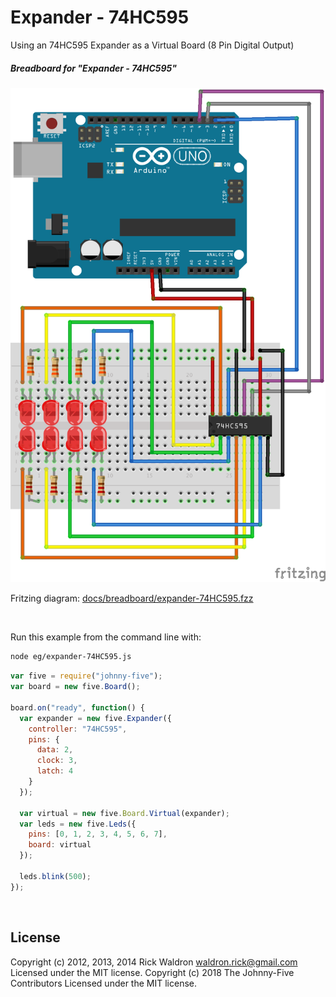 <!--remove-start-->

# Expander - 74HC595

<!--remove-end-->


Using an 74HC595 Expander as a Virtual Board (8 Pin Digital Output)





##### Breadboard for "Expander - 74HC595"



![docs/breadboard/expander-74HC595.png](breadboard/expander-74HC595.png)<br>

Fritzing diagram: [docs/breadboard/expander-74HC595.fzz](breadboard/expander-74HC595.fzz)

&nbsp;




Run this example from the command line with:
```bash
node eg/expander-74HC595.js
```


```javascript
var five = require("johnny-five");
var board = new five.Board();

board.on("ready", function() {
  var expander = new five.Expander({
    controller: "74HC595",
    pins: {
      data: 2,
      clock: 3,
      latch: 4
    }
  });

  var virtual = new five.Board.Virtual(expander);
  var leds = new five.Leds({
    pins: [0, 1, 2, 3, 4, 5, 6, 7],
    board: virtual
  });

  leds.blink(500);
});

```








&nbsp;

<!--remove-start-->

## License
Copyright (c) 2012, 2013, 2014 Rick Waldron <waldron.rick@gmail.com>
Licensed under the MIT license.
Copyright (c) 2018 The Johnny-Five Contributors
Licensed under the MIT license.

<!--remove-end-->
